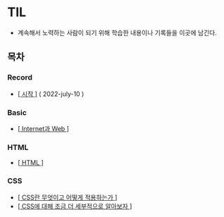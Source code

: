 # TIL
  
* 계속해서 노력하는 사람이 되기 위해 학습한 내용이나 기록들을 이곳에 남긴다.
  
## 목차
  
### Record
  
* [[ 시작 ]](https://github.com/12OneTwo12/TIL/blob/main/record/20220710.md) ( 2022-july-10 )

### Basic  
  
* [[ Internet과 Web ]](https://github.com/12OneTwo12/TIL/blob/main/Basic/Internet.md)

### HTML

* [[ HTML ]](https://github.com/12OneTwo12/TIL/blob/main/Html/basic.md)
  
### CSS
  
* [[ CSS란 무엇이고 어떻게 적용하는가 ]](https://github.com/12OneTwo12/TIL/blob/main/CSS/readme.md)
* [[ CSS에 대해 조금 더 세부적으로 알아보자 ]](https://github.com/12OneTwo12/TIL/blob/main/CSS/readme2.md)  
